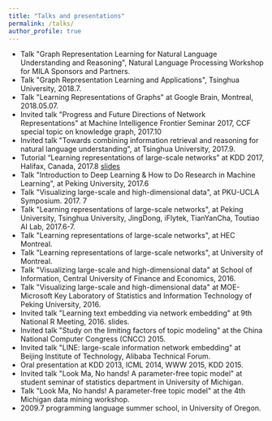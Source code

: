 ```yaml
---
title: "Talks and presentations"
permalink: /talks/
author_profile: true
---
```

* Talk "Graph Representation Learning for Natural Language Understanding and Reasoning", Natural Language Processing Workshop for MILA Sponsors and Partners.
* Talk "Graph Representation Learning and Applications", Tsinghua University, 2018.7.
* Talk "Learning Representations of Graphs" at Google Brain, Montreal, 2018.05.07.
* Invited talk "Progress and Future Directions of Network Representations" at Machine Intelligence Frontier Seminar 2017, CCF special topic on knowledge graph, 2017.10
* Invited talk "Towards combining information retrieval and reasoning for natural language understanding", at Tsinghua University, 2017.9.
* Tutorial “Learning representations of large-scale networks” at KDD 2017, Halifax, Canada, 2017.8 [slides](/files/KDD17Tutorial_final.pdf)
* Talk "Introduction to Deep Learning \& How to Do Research in Machine Learning", at Peking University, 2017.6
* Talk "Visualizing large-scale and high-dimensional data", at PKU-UCLA Symposium. 2017. 7
* Talk "Learning representations of large-scale networks", at Peking University, Tsinghua University, JingDong, iFlytek,  TianYanCha, Toutiao AI Lab, 2017.6-7.
* Talk "Learning representations of large-scale networks", at HEC Montreal.
* Talk "Learning representations of large-scale networks", at University of Montreal.
* Talk "Visualizing large-scale and high-dimensional data" at  School of Information, Central University of Finance and Economics, 2016.
* Talk "Visualizing large-scale and high-dimensional data" at  MOE-Microsoft Key Laboratory of Statistics and Information Technology of Peking University, 2016.
* Invited talk "Learning text embedding via network embedding" at 9th National R Meeting, 2016. slides.
* Invited talk "Study on the limiting factors of topic modeling" at the China National Computer Congress (CNCC) 2015.
* Invited talk "LINE: large-scale information network embedding" at Beijing Institute of Technology, Alibaba Technical Forum. 
* Oral presentation at KDD 2013, ICML 2014, WWW 2015, KDD 2015.
* Invited talk "Look Ma, No hands! A parameter-free topic model" at student seminar of statistics department in University of Michigan.
* Talk "Look Ma, No hands! A parameter-free topic model" at the 4th Michigan data mining workshop.
* 2009.7 programming language summer school, in University of Oregon. 
